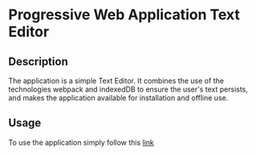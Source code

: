 # Progressive Web Application Text Editor
## Description
The application is a simple Text Editor. It combines the use of the technologies webpack and indexedDB to ensure the user's text persists, and makes the application available for installation and offline use.

## Usage
To use the application simply follow this [link](https://pwa-text-editor15.herokuapp.com/)
